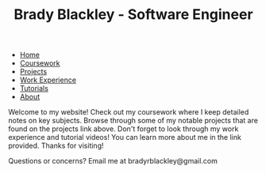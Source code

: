 <head>
   <!--Metadata-->
   <title>My Website!</title>
   <meta charset="UTF-8">
   <meta name="description" content="my online portfolio and personal blog">
   <meta name="keywords" content="brady, blackley, blog, software, engineer">
   <meta name="author" content="Brady Blackley">
   <meta name="viewport" content="width=device-width, initial-scale=1.0">
   <link rel="apple-touch-icon" sizes="180x180" href="resources/apple-touch-icon.png">
   <link rel="icon" type="image/png" sizes="32x32" href="resources/favicon-32x32.png">
   <link rel="icon" type="image/png" sizes="16x16" href="resources/favicon-16x16.png">
   <link rel="manifest" href="resources/site.webmanifest">
</head>

<header>
   <h1>
         Brady Blackley - Software Engineer
   </h1>
</header>

<nav>
   <ul>
      <li><a href="index.html">Home</a></li>
      <li><a href="coursework.html">Coursework</a></li>
      <li><a href="projects.html">Projects</a></li>
      <li><a href="workexperience.html">Work Experience</a></li>
      <li><a href="tutorials.html">Tutorials</a></li>
      <li><a href="about.html">About</a></li>
   </ul>
</nav>

<body>
   <main>
      <p>Welcome to my website! Check out my coursework where I keep detailed 
         notes on key subjects. Browse through some of my notable projects 
         that are found on the projects link above. Don't forget to look 
         through my work experience and tutorial videos! You can learn more 
         about me in the link provided. Thanks for visiting!</p>
   </main>
</body>

<footer>
<p>Questions or concerns? Email me at bradyrblackley@gmail.com</p>
</footer>